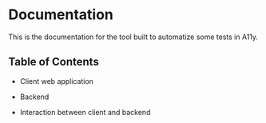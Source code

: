 # Documentation

This is the documentation for the tool built to automatize some tests in A11y.

## Table of Contents

* Client web application

* Backend

* Interaction between client and backend
